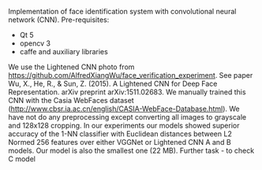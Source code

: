 Implementation of face identification system with convolutional neural network (CNN).
Pre-requisites:
- Qt 5
- opencv 3
- caffe and auxiliary libraries

We use the Lightened CNN photo from https://github.com/AlfredXiangWu/face_verification_experiment. See paper Wu, X., He, R., & Sun, Z. (2015). A Lightened CNN for Deep Face Representation. arXiv preprint arXiv:1511.02683.
We manually trained this CNN with the Casia WebFaces dataset (http://www.cbsr.ia.ac.cn/english/CASIA-WebFace-Database.html). We have not do any preprocessing except converting all images to grayscale and 128x128 cropping.
In our experiments our models showed superior accuracy of the 1-NN classifier with Euclidean distances between L2 Normed 256 features over either VGGNet or Lightened CNN A and B models. Our model is also the smallest one (22 MB). Further task - to check C model